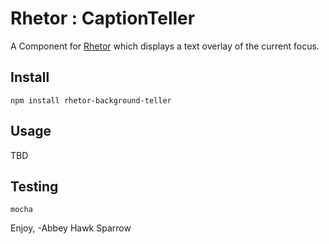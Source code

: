 Rhetor : CaptionTeller
==============
A Component for [Rhetor](https://www.npmjs.com/package/rhetor) which displays a text overlay of the current focus.

Install
-------

    npm install rhetor-background-teller

Usage
-----

TBD

Testing
-------

    mocha

Enjoy,
-Abbey Hawk Sparrow
